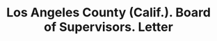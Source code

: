 ---
doi: 10.7916/D81274KZ
date_other: '1912'
date_other_textual: '1912'
form: correspondence
genre:
- Letters (correspondence)
name:
- Los Angeles County (Calif.). Board of Supervisors
object_in_context_url: https://biggert.cul.columbia.edu/items/view/ave_biggert_00004
subject_hierarchical_geographic:
- Los Angeles, California, United States
subject_name:
- Los Angeles County (Calif.). Board of Supervisors
title: Los Angeles County (Calif.). Board of Supervisors. Letter
sort_title: Los Angeles County (Calif.). Board of Supervisors. Letter
call_number: ave_biggert_00004
coordinates:
- 34.05,-118.25
pid: ave_biggert_00004
identifiers: ave_biggert_00004
thumbnail: https://derivativo-1.library.columbia.edu/iiif/2/ldpd:342982/full/!256,256/0/native.jpg
permalink: /biggert/ave_biggert_00004/
layout: iiif-image-page
---